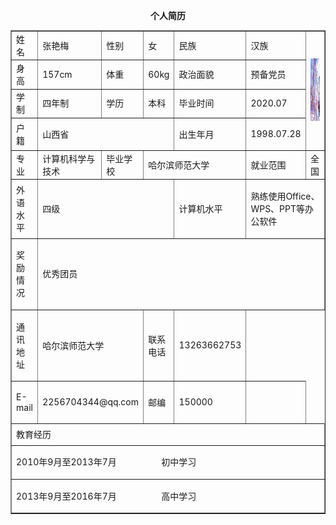 <body>
<center>
  <p><b>个人简历</b></p>
  <table cellpadding="0" cellspacing="0" border="1">
    <tr>
      <td width="64" height="33">姓名</td>
      <td width="109">张艳梅</td>
      <td width="73">性别</td>
      <td width="46">女</td>
      <td width="112">民族</td>
      <td width="159">汉族</td>
      <td width="154" rowspan="4"><p ><img src="xyz.jpg" width="90" height="100" /></p></td>
    </tr>
    <tr>
      <td height="31">身高</td>
      <td>157cm</td>
      <td>体重</td>
      <td>60kg</td>
      <td>政治面貌</td>
      <td>预备党员</td>
    </tr>
    <tr>
      <td height="31">学制</td>
      <td>四年制</td>
      <td>学历</td>
      <td>本科</td>
      <td>毕业时间</td>
      <td>2020.07</td>
    </tr>
    <tr>
      <td height="46">户籍</td>
      <td colspan="3">山西省</td>
      <td>出生年月</td>
      <td>1998.07.28</td>
    </tr>
    <tr>
      <td height="39">专业</td>
      <td>计算机科学与技术</td>
      <td>毕业学校</td>
      <td colspan="2">哈尔滨师范大学</td>
      <td>就业范围</td>
      <td>全国</td>
    </tr>
    <tr>
      <td height="39">外语水平</td>
      <td colspan="3"><p>四级</p></td>
      <td>计算机水平</td>
      <td colspan="2"><p >熟练使用Office、WPS、PPT等办公软件</p></td>
    </tr>
    <tr>
      <td><p >奖励情况</p></td>
      <td colspan="6"><p >优秀团员 </p>
        <p > </p>
        </td>
    </tr>
    <tr>
      <td><p >通讯地址</p></td>
       <td colspan="2"><p >哈尔滨师范大学</p></td>
      <td><p >联系电话</p></td>
      <td><p >13263662753</p></td>
    </tr>
    <tr>
      <td><p >E-mail</p></td>
      <td colspan="2"><p >2256704344@qq.com</p></td>
      <td>邮编</td>
      <td>150000</td>
      <td>&nbsp;</td>
    </tr>
    <tr>
      <td height="28" colspan="7">教育经历</td>
    </tr>
    <tr>
      <td colspan="7"><p >2010年9月至2013年7月&nbsp;&nbsp;&nbsp;&nbsp;&nbsp;&nbsp;&nbsp;&nbsp;&nbsp;&nbsp;&nbsp;&nbsp;&nbsp;&nbsp;&nbsp;&nbsp;&nbsp;&nbsp;&nbsp;初中学习</p></td>
    </tr>
    <tr>
      <td colspan="7"><p >2013年9月至2016年7月&nbsp;&nbsp;&nbsp;&nbsp;&nbsp;&nbsp;&nbsp;&nbsp;&nbsp;&nbsp;&nbsp;&nbsp;&nbsp;&nbsp;&nbsp;&nbsp;&nbsp;&nbsp;&nbsp;高中学习</p></td>
    </tr>
  </table>
  <p>&nbsp;</p>
  
</center>


</body> 
  


